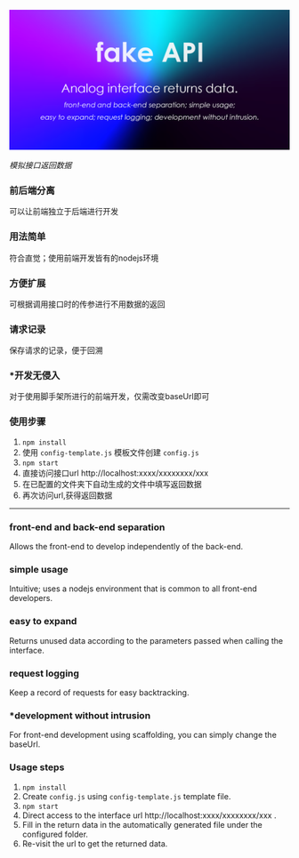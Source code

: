
![repository-open-graph](repository-open-graph.png)

*模拟接口返回数据*



### 前后端分离

可以让前端独立于后端进行开发

### 用法简单

符合直觉；使用前端开发皆有的nodejs环境

### 方便扩展 

可根据调用接口时的传参进行不用数据的返回

### 请求记录 

保存请求的记录，便于回溯

### *开发无侵入

对于使用脚手架所进行的前端开发，仅需改变baseUrl即可



### 使用步骤 

1. `npm install`
2. 使用 `config-template.js` 模板文件创建 `config.js` 
3. `npm start`
4. 直接访问接口url http://localhost:xxxx/xxxxxxxx/xxx
5. 在已配置的文件夹下自动生成的文件中填写返回数据
6. 再次访问url,获得返回数据



------



###  front-end and back-end separation

Allows the front-end to develop independently of the back-end.

### simple usage

Intuitive; uses a nodejs environment that is common to all front-end developers.

### easy to expand

Returns unused data according to the parameters passed when calling the interface.

### request logging

Keep a record of requests for easy backtracking.

### *development without intrusion

For front-end development using scaffolding, you can simply change the baseUrl.



### Usage steps

1. `npm install`
2. Create `config.js` using `config-template.js` template file.
3. `npm start`
4. Direct access to the interface url http://localhost:xxxx/xxxxxxxx/xxx .
5. Fill in the return data in the automatically generated file under the configured folder.
6. Re-visit the url to get the returned data.
